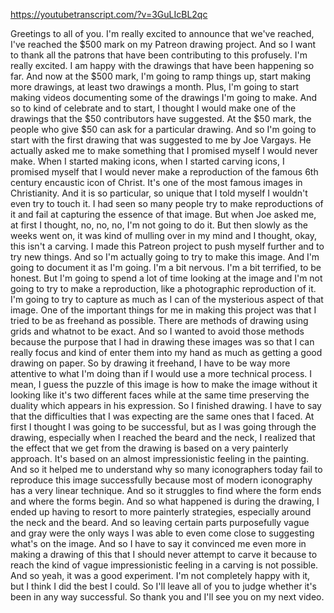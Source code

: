 https://youtubetranscript.com/?v=3GuLIcBL2qc

 Greetings to all of you. I'm really excited to announce that we've reached, I've reached the $500 mark on my Patreon drawing project. And so I want to thank all the patrons that have been contributing to this profusely. I'm really excited. I am happy with the drawings that have been happening so far. And now at the $500 mark, I'm going to ramp things up, start making more drawings, at least two drawings a month. Plus, I'm going to start making videos documenting some of the drawings I'm going to make. And so to kind of celebrate and to start, I thought I would make one of the drawings that the $50 contributors have suggested. At the $50 mark, the people who give $50 can ask for a particular drawing. And so I'm going to start with the first drawing that was suggested to me by Joe Vargays. He actually asked me to make something that I promised myself I would never make. When I started making icons, when I started carving icons, I promised myself that I would never make a reproduction of the famous 6th century encaustic icon of Christ. It's one of the most famous images in Christianity. And it is so particular, so unique that I told myself I wouldn't even try to touch it. I had seen so many people try to make reproductions of it and fail at capturing the essence of that image. But when Joe asked me, at first I thought, no, no, no, I'm not going to do it. But then slowly as the weeks went on, it was kind of mulling over in my mind and I thought, okay, this isn't a carving. I made this Patreon project to push myself further and to try new things. And so I'm actually going to try to make this image. And I'm going to document it as I'm going. I'm a bit nervous. I'm a bit terrified, to be honest. But I'm going to spend a lot of time looking at the image and I'm not going to try to make a reproduction, like a photographic reproduction of it. I'm going to try to capture as much as I can of the mysterious aspect of that image. One of the important things for me in making this project was that I tried to be as freehand as possible. There are methods of drawing using grids and whatnot to be exact. And so I wanted to avoid those methods because the purpose that I had in drawing these images was so that I can really focus and kind of enter them into my hand as much as getting a good drawing on paper. So by drawing it freehand, I have to be way more attentive to what I'm doing than if I would use a more technical process. I mean, I guess the puzzle of this image is how to make the image without it looking like it's two different faces while at the same time preserving the duality which appears in his expression. So I finished drawing. I have to say that the difficulties that I was expecting are the same ones that I faced. At first I thought I was going to be successful, but as I was going through the drawing, especially when I reached the beard and the neck, I realized that the effect that we get from the drawing is based on a very painterly approach. It's based on an almost impressionistic feeling in the painting. And so it helped me to understand why so many iconographers today fail to reproduce this image successfully because most of modern iconography has a very linear technique. And so it struggles to find where the form ends and where the forms begin. And so what happened is during the drawing, I ended up having to resort to more painterly strategies, especially around the neck and the beard. And so leaving certain parts purposefully vague and gray were the only ways I was able to even come close to suggesting what's on the image. And so I have to say it convinced me even more in making a drawing of this that I should never attempt to carve it because to reach the kind of vague impressionistic feeling in a carving is not possible. And so yeah, it was a good experiment. I'm not completely happy with it, but I think I did the best I could. So I'll leave all of you to judge whether it's been in any way successful. So thank you and I'll see you on my next video.
